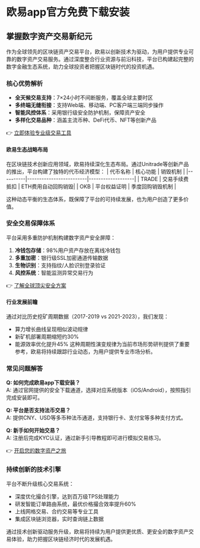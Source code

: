 # 欧易app官方免费下载安装

## 掌握数字资产交易新纪元

作为全球领先的区块链资产交易平台，欧易以创新技术为驱动，为用户提供专业可靠的数字资产交易服务。通过深度整合行业资源与前沿科技，平台已构建起完整的数字金融生态系统，助力全球投资者把握区块链时代的投资机遇。

### 核心优势解析
- **全天候交易支持**：7×24小时不间断服务，覆盖全球主要时区
- **多终端无缝衔接**：支持Web端、移动端、PC客户端三端同步操作
- **智能风控体系**：采用银行级安全防护机制，保障资产安全
- **多样化交易品种**：涵盖主流币种、DeFi代币、NFT等创新产品

👉 [立即体验专业级交易工具](https://bit.ly/okx_welcome)

#### 欧易生态战略布局
在区块链技术创新应用领域，欧易持续深化生态布局。通过Unitrade等创新产品的推出，平台构建了独特的代币经济模型：
| 代币名称 | 核心功能                | 销毁机制          |
|----------|-------------------------|-------------------|
| TRADE    | 交易手续费抵扣          | ETH费用自动回购销毁|
| OKB      | 平台权益证明            | 季度回购销毁机制  |

这种动态平衡的生态体系，既保障了平台的可持续发展，也为用户创造了更多价值。

### 安全交易保障体系
平台采用多重防护机制构建数字资产安全屏障：
1. **冷钱包存储**：98%用户资产存放在离线冷钱包
2. **多重加密**：银行级SSL加密通道传输数据
3. **生物识别**：支持指纹/人脸识别登录验证
4. **风控系统**：智能监测异常交易行为

👉 [了解全球顶尖安全方案](https://bit.ly/okx_welcome)

#### 行业发展前瞻
通过对比历史挖矿周期数据（2017-2019 vs 2021-2023），我们发现：
- 算力增长曲线呈现相似波动规律
- 新矿机部署周期缩短约30%
- 能源效率优化提升45%
这种周期性演变规律为当前市场形势研判提供了重要参考，欧易将持续跟踪行业动态，为用户提供专业市场分析。

### 常见问题解答
**Q: 如何完成欧易app下载安装？**  
A: 通过官网提供的安全下载通道，选择对应系统版本（iOS/Android），按照指引完成安装即可。

**Q: 平台是否支持法币交易？**  
A: 提供CNY、USD等多币种法币通道，支持银行卡、支付宝等多种支付方式。

**Q: 新手如何开始交易？**  
A: 注册后完成KYC认证，通过新手引导教程即可进行模拟交易练习。

👉 [开启您的数字资产之旅](https://bit.ly/okx_welcome)

### 持续创新的技术引擎
平台不断升级核心交易系统：
- 深度优化撮合引擎，达到百万级TPS处理能力
- 研发智能订单路由系统，最优价格撮合效率提升60%
- 上线网格交易、合约交易等专业工具
- 集成区块链浏览器，实时查询链上数据

通过技术创新驱动服务升级，欧易将持续为用户提供更优质、更安全的数字资产交易体验，助力把握区块链经济时代的发展机遇。